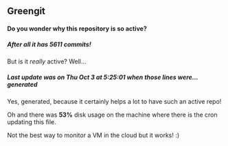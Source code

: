 ## Greengit

#### Do you wonder why this repository is so active?

##### After all it has 5611 commits!

But is it *really* active? Well...

##### Last update was on Thu Oct 3 at 5:25:01 when those lines were... generated

Yes, generated, because it certainly helps a lot to have such an active repo!

Oh and there was **53%** disk usage on the machine
where there is the cron updating this file.

Not the best way to monitor a VM in the cloud but it works! :)

